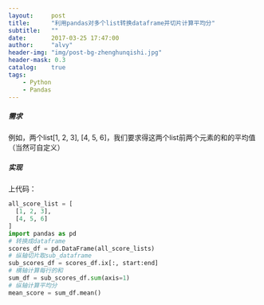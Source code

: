 ```yaml
---
layout:     post
title:      "利用pandas对多个list转换dataframe并切片计算平均分"
subtitle:   ""
date:       2017-03-25 17:47:00
author:     "alvy"
header-img: "img/post-bg-zhenghunqishi.jpg"
header-mask: 0.3
catalog:    true
tags:
    - Python
    - Pandas
---
```


##### 需求

例如，两个list[1, 2, 3], [4, 5, 6]，我们要求得这两个list前两个元素的和的平均值（当然可自定义）

##### 实现

上代码：    

```python
all_score_list = [
  [1, 2, 3],
  [4, 5, 6]
]
import pandas as pd
# 转换成dataframe
scores_df = pd.DataFrame(all_score_lists)
# 纵轴切片取sub_dataframe
sub_scores_df = scores_df.ix[:, start:end]
# 横轴计算每行的和
sum_df = sub_scores_df.sum(axis=1)
# 纵轴计算平均分
mean_score = sum_df.mean()
```
